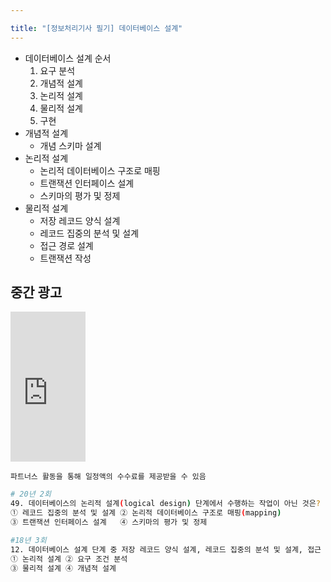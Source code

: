 ```yaml
---

title: "[정보처리기사 필기] 데이터베이스 설계"
---
```


- 데이터베이스 설계 순서
  1. 요구 분석
  2. 개념적 설계
  3. 논리적 설계
  4. 물리적 설계
  5. 구현
- 개념적 설계
  - 개념 스키마 설계
- 논리적 설계
  - 논리적 데이터베이스 구조로 매핑
  - 트랜잭션 인터페이스 설계
  - 스키마의 평가 및 정제
- 물리적 설계
  - 저장 레코드 양식 설계
  - 레코드 집중의 분석 및 설계
  - 접근 경로 설계
  - 트랜잭션 작성

## 중간 광고
<iframe src="https://coupa.ng/bT5WRy" width="120" height="240" frameborder="0" scrolling="no" referrerpolicy="unsafe-url"></iframe>

`파트너스 활동을 통해 일정액의 수수료를 제공받을 수 있음`

```bash
# 20년 2회
49. 데이터베이스의 논리적 설계(logical design) 단계에서 수행하는 작업이 아닌 것은?
① 레코드 집중의 분석 및 설계 ② 논리적 데이터베이스 구조로 매핑(mapping)
③ 트랜잭션 인터페이스 설계   ④ 스키마의 평가 및 정제
```

```bash
#18년 3회
12. 데이터베이스 설계 단계 중 저장 레코드 양식 설계, 레코드 집중의 분석 및 설계, 접근 경로 설계와 관계되는 것은?
① 논리적 설계 ② 요구 조건 분석
③ 물리적 설계 ④ 개념적 설계
```
